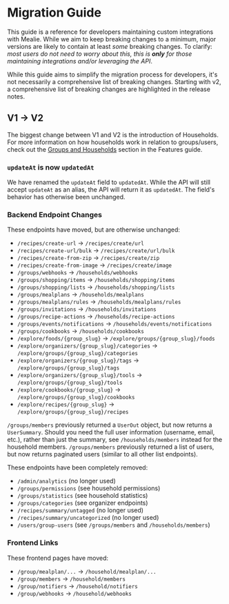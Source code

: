 # Migration Guide

This guide is a reference for developers maintaining custom integrations with Mealie. While we aim to keep breaking changes to a minimum, major versions are likely to contain at least *some* breaking changes. To clarify: *most users do not need to worry about this, this is **only** for those maintaining integrations and/or leveraging the API*.

While this guide aims to simplify the migration process for developers, it's not necessarily a comprehensive list of breaking changes. Starting with v2, a comprehensive list of breaking changes are highlighted in the release notes.

## V1 → V2

The biggest change between V1 and V2 is the introduction of Households. For more information on how households work in relation to groups/users, check out the [Groups and Households](./features.md#groups-and-households) section in the Features guide.

### `updateAt` is now `updatedAt`

We have renamed the `updateAt` field to `updatedAt`. While the API will still accept `updateAt` as an alias, the API will return it as `updatedAt`. The field's behavior has otherwise been unchanged.

### Backend Endpoint Changes

These endpoints have moved, but are otherwise unchanged:

- `/recipes/create-url` -> `/recipes/create/url`
- `/recipes/create-url/bulk` -> `/recipes/create/url/bulk`
- `/recipes/create-from-zip` -> `/recipes/create/zip`
- `/recipes/create-from-image` -> `/recipes/create/image`
- `/groups/webhooks` -> `/households/webhooks`
- `/groups/shopping/items` -> `/households/shopping/items`
- `/groups/shopping/lists` -> `/households/shopping/lists`
- `/groups/mealplans` -> `/households/mealplans`
- `/groups/mealplans/rules` -> `/households/mealplans/rules`
- `/groups/invitations` -> `/households/invitations`
- `/groups/recipe-actions` -> `/households/recipe-actions`
- `/groups/events/notifications` -> `/households/events/notifications`
- `/groups/cookbooks` -> `/households/cookbooks`
- `/explore/foods/{group_slug}` -> `/explore/groups/{group_slug}/foods`
- `/explore/organizers/{group_slug}/categories` -> `/explore/groups/{group_slug}/categories`
- `/explore/organizers/{group_slug}/tags` -> `/explore/groups/{group_slug}/tags`
- `/explore/organizers/{group_slug}/tools` -> `/explore/groups/{group_slug}/tools`
- `/explore/cookbooks/{group_slug}` -> `/explore/groups/{group_slug}/cookbooks`
- `/explore/recipes/{group_slug}` -> `/explore/groups/{group_slug}/recipes`

`/groups/members` previously returned a `UserOut` object, but now returns a `UserSummary`. Should you need the full user information (username, email, etc.), rather than just the summary, see `/households/members` instead for the household members.
`/groups/members` previously returned a list of users, but now returns paginated users (similar to all other list endpoints).

These endpoints have been completely removed:

- `/admin/analytics` (no longer used)
- `/groups/permissions` (see household permissions)
- `/groups/statistics` (see household statistics)
- `/groups/categories` (see organizer endpoints)
- `/recipes/summary/untagged` (no longer used)
- `/recipes/summary/uncategorized` (no longer used)
- `/users/group-users` (see `/groups/members` and `/households/members`)

### Frontend Links

These frontend pages have moved:

- `/group/mealplan/...` -> `/household/mealplan/...`
- `/group/members` -> `/household/members`
- `/group/notifiers` -> `/household/notifiers`
- `/group/webhooks` -> `/household/webhooks`
